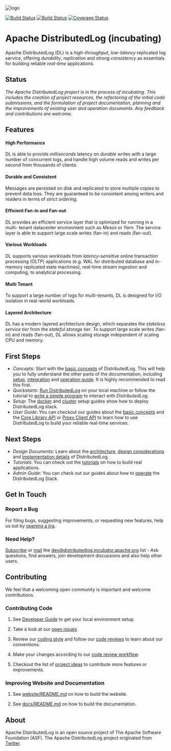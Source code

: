 ![logo](/website/images/distributedlog_logo_m.png?raw=true "Apache DistributedLog logo")

[![Build Status](https://travis-ci.org/apache/incubator-distributedlog.svg?branch=master)](https://travis-ci.org/apache/incubator-distributedlog)
[![Build Status](https://builds.apache.org/buildStatus/icon?job=distributedlog-nightly-build)](https://builds.apache.org/job/distributedlog-nightly-build/)
[![Coverage Status](https://coveralls.io/repos/github/apache/incubator-distributedlog/badge.svg?branch=master)](https://coveralls.io/github/apache/incubator-distributedlog?branch=master)

# Apache DistributedLog (incubating)

Apache DistributedLog (DL) is a *high-throughput*, *low-latency* replicated log service, offering
*durability*, *replication* and *strong consistency* as essentials for building
reliable _real-time_ applications.

## Status

_The Apache DistributedLog project is in the process of incubating. This includes the creation of project resources,
the refactoring of the initial code submissions, and the formulation of project documentation, planning and the
improvements of existing user and operation documents. Any feedback and contributions are welcome._

## Features

#### High Performance

DL is able to provide *milliseconds* latency on *durable* writes with a large number
of concurrent logs, and handle high volume reads and writes per second from
thousands of clients.

#### Durable and Consistent

Messages are persisted on disk and replicated to store multiple copies to
prevent data loss. They are guaranteed to be consistent among writers and
readers in terms of *strict ordering*.

#### Efficient Fan-in and Fan-out

DL provides an efficient service layer that is optimized for running in a multi-
tenant datacenter environment such as _Mesos_ or _Yarn_. The service layer is able
to support large scale writes (fan-in) and reads (fan-out).

#### Various Workloads

DL supports various workloads from *latency-sensitive* online transaction
processing (OLTP) applications (e.g. WAL for distributed database and in-memory
replicated state machines), real-time stream ingestion and computing, to
analytical processing.

#### Multi Tenant

To support a large number of logs for multi-tenants, DL is designed for I/O
isolation in real-world workloads.

#### Layered Architecture

DL has a modern layered architecture design, which separates the *stateless
service tier* from the *stateful storage tier*. To support large scale writes (fan-
in) and reads (fan-out), DL allows scaling storage independent of scaling CPU
and memory.

## First Steps

* *Concepts*: Start with the [basic concepts](http://distributedlog.incubator.apache.org/docs/latest/basics/introduction) of DistributedLog.
  This will help you to fully understand the other parts of the documentation,
  including [setup](http://distributedlog.incubator.apache.org/docs/latest/deployment/cluster),
  [integration](http://distributedlog.incubator.apache.org/docs/latest/user_guide/api/main.html) and
  [operation guide](http://distributedlog.incubator.apache.org/docs/latest/admin_guide/main.html).
  It is highly recommended to read this first.
* *Quickstarts*: [Run DistributedLog](http://distributedlog.incubator.apache.org/docs/latest/start/quickstart) on your local machine
  or follow the tutorial to [write a simple program](http://distributedlog.incubator.apache.org/docs/latest/tutorials/basic-1) to interact with _DistributedLog_.
* *Setup*: The [docker](http://distributedlog.incubator.apache.org/docs/latest/deployment/docker) and [cluster](http://distributedlog.incubator.apache.org/docs/latest/deployment/cluster) setup guides show how to deploy DistributedLog stack.
* *User Guide*: You can checkout our guides about the [basic concepts](http://distributedlog.incubator.apache.org/docs/latest/basics/introduction) and the [Core Library API](http://distributedlog.incubator.apache.org/docs/latest/user_guide/api/core) or [Proxy Client API](http://distributedlog.incubator.apache.org/docs/latest/user_guide/api/proxy)
  to learn how to use DistributedLog to build your reliable real-time services.

## Next Steps

* *Design Documents*: Learn about the [architecture](http://distributedlog.incubator.apache.org/docs/latest/user_guide/architecture/main),
  [design considerations](http://distributedlog.incubator.apache.org/docs/latest/user_guide/design/main) and 
  [implementation details](http://distributedlog.incubator.apache.org/docs/latest/user_guide/implementation/main) of DistributedLog.
* *Tutorials*: You can check out the [tutorials](http://distributedlog.incubator.apache.org/docs/latest/tutorials/main) on how to build real applications.
* *Admin Guide*: You can check out our guides about how to [operate](http://distributedlog.incubator.apache.org/docs/latest/admin_guide/main) the DistributedLog Stack.

## Get In Touch

### Report a Bug

For filing bugs, suggesting improvements, or requesting new features, help us out by [opening a jira](https://issues.apache.org/jira/browse/DL).

### Need Help?

[Subscribe](mailto:dev-subscribe@distributedlog.incubator.apache.org) or [mail](mailto:dev@distributedlog.incubator.apache.org) the [dev@distributedlog.incubator.apache.org](mailto:dev@distributedlog.incubator.apache.org) list - Ask questions, find answers, join development discussions and also help other users.

## Contributing

We feel that a welcoming open community is important and welcome contributions.

### Contributing Code

1. See [Developer Guide](https://cwiki.apache.org/confluence/display/DL/Developer+Guide) to get your local environment setup.

2. Take a look at our [open issues](https://issues.apache.org/jira/browse/DL).

3. Review our [coding style](https://cwiki.apache.org/confluence/pages/viewpage.action?pageId=65867477) and follow our [code reviews](https://github.com/apache/incubator-distributedlog/pulls) to learn about our conventions.

4. Make your changes according to our [code review workflow](https://cwiki.apache.org/confluence/display/DL/Contributing+to+DistributedLog#ContributingtoDistributedLog-ContributingCodeChanges).

5. Checkout the list of [project ideas](https://cwiki.apache.org/confluence/display/DL/Project+Ideas) to contribute more features or improvements.

### Improving Website and Documentation

1. See [website/README.md](/website/README.md) on how to build the website.

2. See [docs/README.md](/docs/README.md) on how to build the documentation.

## About

Apache DistributedLog is an open source project of The Apache Software Foundation (ASF). The Apache DistributedLog project originated from [Twitter](https://twitter.com/).
